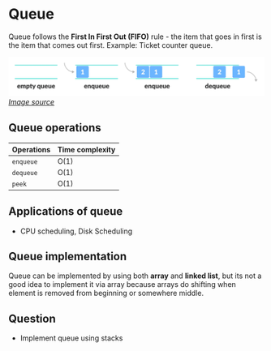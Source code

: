# Queue

Queue follows the **First In First Out (FIFO)** rule - the item that goes in first is the item that comes out first. Example: Ticket counter queue.

![Linked list data structure](https://github.com/SandeepTheDev/data-structures-and-algorithms/blob/main/assets/queue.webp)
_[Image source](https://cdn.programiz.com/sites/tutorial2program/files/queue.png)_

## Queue operations

| Operations | Time complexity |
| ---------- | --------------- |
| `enqueue`  | O(1)            |
| `dequeue`  | O(1)            |
| `peek`     | O(1)            |

## Applications of queue

- CPU scheduling, Disk Scheduling

## Queue implementation

Queue can be implemented by using both **array** and **linked list**, but its not a good idea to implement it via array because arrays do shifting when element is removed from beginning or somewhere middle.

## Question

- Implement queue using stacks
